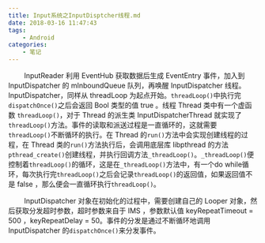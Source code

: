 ```yaml
---
title: Input系统之InputDisptcher线程.md
date: 2018-03-16 11:47:43
tags:
	- Android
categories:
	- 笔记
---
```


&emsp;&emsp; InputReader 利用 EventHub 获取数据后生成 EventEntry 事件，加入到 InputDispatcher 的 mInboundQueue 队列，再唤醒 InputDispatcher 线程。InputDispatcher，同样从 threadLoop 为起点开始。`threadLoop()`中执行完`dispatchOnce()`之后会返回 Bool 类型的值 true 。线程 Thread 类中有一个虚函数 `threadLoop()`，对于 Thread 的派生类 InputDispatcherThread 就实现了`threadLoop()`方法。事件的读取和派送过程是一直循环的，这就需要`threadLoop()`不断循环的执行。在 Thread 的`run()`方法中会实现创建线程的过程，在 Thread 类的`run()`方法执行后，会调用底层库 libpthread 的方法`pthread_create()`创建线程，并执行回调方法`_threadLoop()`。`_threadLoop()`便控制着`threadLoop()`的循环，这是在`_threadLoop()`方法中，有一个do while循环，每次执行完`threadLoop()`之后会记录`threadLoop()`的返回值，如果返回值不是 false ，那么便会一直循环执行`threadLoop()`。

&emsp;&emsp; InputDispatcher 对象在初始化的过程中，需要创建自己的 Looper 对象，然后获取分发超时参数，超时参数来自于 IMS ，参数默认值 keyRepeatTimeout = 500 ，keyRepeatDelay = 50。事件的分发是通过不断循环地调用 InputDispatcher 的`dispatchOnce()`来分发事件。
